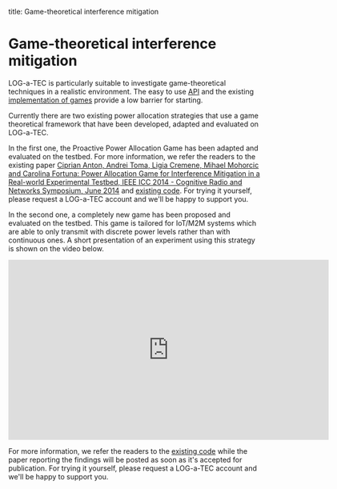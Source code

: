 title: Game-theoretical interference mitigation

<!-- vim: linebreak filetype=markdown expandtab ts=4 sw=4
-->

# Game-theoretical interference mitigation

LOG-a-TEC is particularly suitable to investigate game-theoretical techniques in a realistic environment. The easy to use [API](https://github.com/sensorlab/vesna-alh-tools) and the existing [implementation of games](https://github.com/sensorlab/logatec-games) provide a low barrier for starting.

Currently there are two existing power allocation strategies that use a game theoretical framework that have been developed, adapted and evaluated on LOG-a-TEC. 

In the first one, the Proactive Power Allocation Game has been adapted and evaluated on the testbed. For more information, we refer the readers to the existing paper [Ciprian Anton, Andrei Toma, Ligia Cremene, Mihael Mohorcic and Carolina Fortuna: Power Allocation Game for Interference Mitigation in a Real-world Experimental Testbed, IEEE ICC 2014 - Cognitive Radio and Networks Symposium, June 2014](pdf/Anton_Power_Allocation_Game_Logatec_2014_corrected.pdf)
 and [existing code](https://github.com/sensorlab/logatec-games/tree/master/power_allocation_continuous). For trying it yourself, please request a LOG-a-TEC account and we'll be happy to support you.

In the second one, a completely new game has been proposed and evaluated on the testbed. This game is tailored for IoT/M2M systems which are able to only transmit with discrete power levels rather than with continuous ones. A short presentation of an experiment using this strategy is shown on the video below.

<iframe width="640" height="360" src="https://www.youtube-nocookie.com/embed/KiyWKibBfm4?rel=0" frameborder="0" allowfullscreen></iframe>

For more information, we refer the readers to the [existing code](https://github.com/sensorlab/logatec-games/tree/master/power_allocation_discrete) while the paper reporting the findings will be posted as soon as it's accepted for publication. For trying it yourself, please request a LOG-a-TEC account and we'll be happy to support you.
